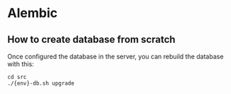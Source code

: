 # Alembic

## How to create database from scratch
Once configured the database in the server, you can rebuild the database with this:
```shell
cd src
./{env}-db.sh upgrade
```
